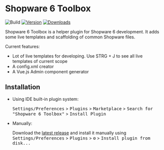 # Shopware 6 Toolbox

![Build](https://github.com/shyim/shopware6-phpstorm-plugin/workflows/Build/badge.svg)
[![Version](https://img.shields.io/jetbrains/plugin/v/17632.svg)](https://plugins.jetbrains.com/plugin/17632)
[![Downloads](https://img.shields.io/jetbrains/plugin/d/17632.svg)](https://plugins.jetbrains.com/plugin/17632)

<!-- Plugin description -->
Shopware 6 Toolbox is a helper plugin for Shopware 6 development. It adds some live templates and scaffolding of common Shopware files.

Current features:

- Lot of live templates for developing. Use STRG + J to see all live templates of current scope
- A config.xml creator
- A Vue.js Admin component generator
<!-- Plugin description end -->

## Installation

- Using IDE built-in plugin system:
  
  <kbd>Settings/Preferences</kbd> > <kbd>Plugins</kbd> > <kbd>Marketplace</kbd> > <kbd>Search for "Shopware 6 Toolbox"</kbd> >
  <kbd>Install Plugin</kbd>
  
- Manually:

  Download the [latest release](https://github.com/shyim/shopware6-phpstorm-plugin/releases/latest) and install it manually using
  <kbd>Settings/Preferences</kbd> > <kbd>Plugins</kbd> > <kbd>⚙️</kbd> > <kbd>Install plugin from disk...</kbd>


